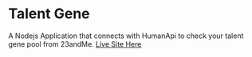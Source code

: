 # Talent Gene
A Nodejs Application that connects with HumanApi to check your talent gene pool from 23andMe.
<a href="https://genes1.herokuapp.com/"> Live Site Here</a>
